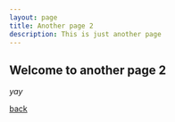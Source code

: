 ```yaml
---
layout: page
title: Another page 2
description: This is just another page
---
```


## Welcome to another page 2

_yay_

[back](../)

